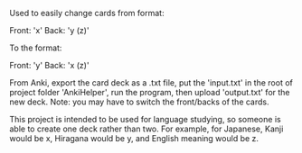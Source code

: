 Used to easily change cards from format:

Front: 'x'
Back: 'y (z)'


To the format:

Front: 'y'
Back: 'x (z)'


From Anki, export the card deck as a .txt file, put the 'input.txt' in the root of project folder 'AnkiHelper', run the program, then upload 'output.txt' for the new deck. Note: you may have to switch the front/backs of the cards.




This project is intended to be used for language studying, so someone is able to create one deck rather than two. For example, for Japanese, Kanji would be x, Hiragana would be y, and English meaning would be z.
